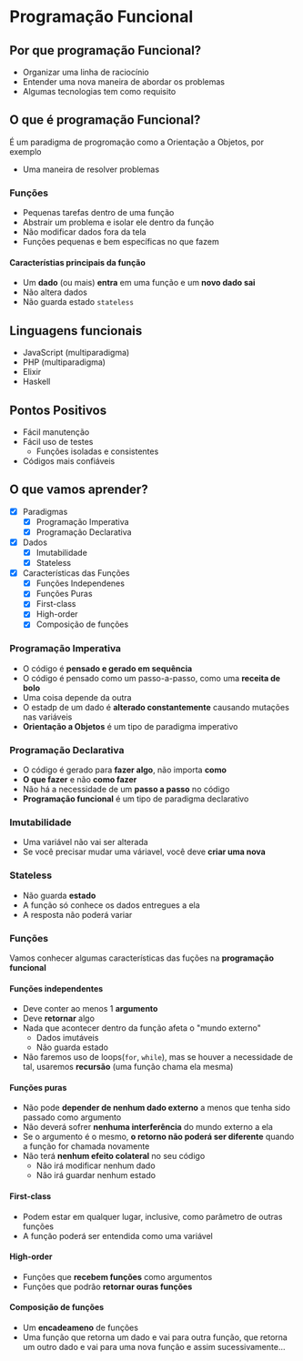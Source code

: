 # Programação Funcional

## Por que programação Funcional?

* Organizar uma linha de raciocínio
* Entender uma nova maneira de abordar os problemas
* Algumas tecnologias tem como requisito

## O que é programação Funcional?

É um paradigma de progromação como a Orientação a Objetos, por exemplo

* Uma maneira de resolver problemas

### Funções

* Pequenas tarefas dentro de uma função
* Abstrair um problema e isolar ele dentro da função
* Não modificar dados fora da tela
* Funções pequenas e bem específicas no que fazem

#### Característias principais da função

* Um **dado** (ou mais) **entra** em uma função e um **novo dado sai**
* Não altera dados
* Não guarda estado `stateless`

## Linguagens funcionais

* JavaScript (multiparadigma)
* PHP (multiparadigma)
* Elixir
* Haskell

## Pontos Positivos

* Fácil manutenção
* Fácil uso de testes
    * Funções isoladas e consistentes
* Códigos mais confiáveis

## O que vamos aprender?

* [x] Paradigmas
    * [x] Programação Imperativa
    * [x] Programação Declarativa
* [x] Dados
    * [x] Imutabilidade
    * [x] Stateless
* [x] Características das Funções
    * [x] Funções Independenes
    * [x] Funções Puras
    * [x] First-class
    * [x] High-order
    * [x] Composição de funções

### Programação Imperativa

* O código é **pensado e gerado em sequência**
* O código é pensado como um passo-a-passo, como uma **receita de bolo**
* Uma coisa depende da outra
* O estadp de um dado é **alterado constantemente** causando mutações nas variáveis
* **Orientação a Objetos** é um tipo de paradigma imperativo

### Programação Declarativa

* O código é gerado para **fazer algo**, não importa **como**
* **O que fazer** e não **como fazer**
* Não há a necessidade de um **passo a passo** no código
* **Programação funcional** é um tipo de paradigma declarativo

### Imutabilidade

* Uma variável não vai ser alterada
* Se você precisar mudar uma váriavel, você deve **criar uma nova**

### Stateless

* Não guarda **estado**
* A função só conhece os dados entregues a ela
* A resposta não poderá variar

### Funções

Vamos conhecer algumas características das fuções na **programação funcional**

#### Funções independentes

* Deve conter ao menos 1 **argumento**
* Deve **retornar** algo
* Nada que acontecer dentro da função afeta o "mundo externo"
    * Dados imutáveis
    * Não guarda estado
* Não faremos uso de loops(`for`, `while`), mas se houver a necessidade de tal, usaremos **recursão** (uma função chama ela mesma)

#### Funções puras

* Não pode **depender de nenhum dado externo** a menos que tenha sido passado como argumento
* Não deverá sofrer **nenhuma interferência** do mundo externo a ela
* Se o argumento é o mesmo, **o retorno não poderá ser diferente** quando a função for chamada novamente
* Não terá **nenhum efeito colateral** no seu código
    * Não irá modificar nenhum dado
    * Não irá guardar nenhum estado

#### First-class

* Podem estar em qualquer lugar, inclusive, como parâmetro de outras funções
* A função poderá ser entendida como uma variável

#### High-order

* Funções que **recebem funções** como argumentos
* Funções que podrão **retornar ouras funções**

#### Composição de funções

* Um **encadeameno** de funções
* Uma função que retorna um dado e vai para outra função, que retorna um outro dado e vai para uma nova função e assim sucessivamente...
